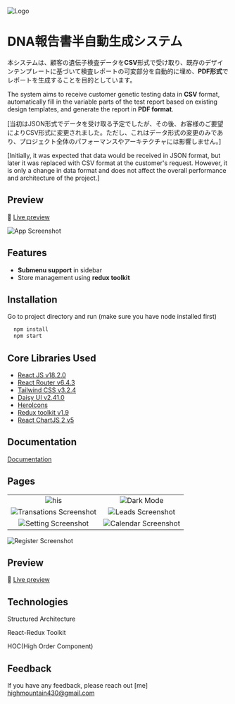 
![Logo](./public/favicon.ico)

# DNA報告書半自動生成システム 

本システムは、顧客の遺伝子検査データを**CSV**形式で受け取り、既存のデザインテンプレートに基づいて検査レポートの可変部分を自動的に埋め、**PDF形式**でレポートを生成することを目的としています。

The system aims to receive customer genetic testing data in **CSV** format, automatically fill in the variable parts of the test report based on existing design templates, and generate the report in **PDF format**.

[当初はJSON形式でデータを受け取る予定でしたが、その後、お客様のご要望によりCSV形式に変更されました。ただし、これはデータ形式の変更のみであり、プロジェクト全体のパフォーマンスやアーキテクチャには影響しません。]

[Initially, it was expected that data would be received in JSON format, but later it was replaced with CSV format at the customer's request. However, it is only a change in data format and does not affect the overall performance and architecture of the project.]

## Preview  

🚀 [Live preview](https://tailwind-dashboard-template-dashwind.vercel.app/)


![App Screenshot](./public/cover.png)


## Features

- **Submenu support** in sidebar
- Store management using **redux toolkit**



## Installation

Go to project directory and run (make sure you have node installed first)

```bash
  npm install
  npm start
```
    
## Core Libraries Used

- [React JS v18.2.0](https://reactjs.org/)
- [React Router v6.4.3](https://reactrouter.com/en/main)
- [Tailwind CSS v3.2.4](https://tailwindcss.com/)
- [Daisy UI v2.41.0](https://daisyui.com/)
- [HeroIcons](https://heroicons.com/)
- [Redux toolkit v1.9](https://redux-toolkit.js.org/)
- [React ChartJS 2 v5](https://react-chartjs-2.js.org/)

## Documentation

[Documentation](https://.vercel.app/documentation)

## Pages

|                          |                               |
:-------------------------:|:-------------------------:
![his](./public/preview.png)| ![Dark Mode](./public/catecholamine.png) 
![Transations Screenshot](./public/histamine.png)| ![Leads Screenshot](./public/mitochondrial.png)
![Setting Screenshot](./public/detox.png)| ![Calendar Screenshot](./public/methylation.png) 

![Register Screenshot](./public/table.png)





## Preview

🚀 [Live preview](https://.vercel.app/)


## Technologies

Structured Architecture

React-Redux Toolkit

HOC(High Order Component)

## Feedback

If you have any feedback, please reach out [me] highmountain430@gmail.com